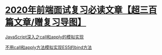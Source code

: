 # [2020年前端面试复习必读文章【超三百篇文章/赠复习导图】](https://juejin.im/post/6844904116339261447#heading-3)


[JavaScript深入之call和apply的模拟实现](https://juejin.im/post/6844903476477034510)

[不用call和apply方法模拟实现ES5的bind方法](https://juejin.im/post/6844903476623835149)